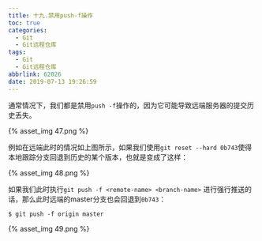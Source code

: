 ```yaml
---
title: 十九.禁用push-f操作
toc: true
categories:
  - Git
  - Git远程仓库
tags:
  - Git
  - Git远程仓库
abbrlink: 62026
date: 2019-07-13 19:26:59
---
```


通常情况下，我们都是禁用`push -f`操作的，因为它可能导致远端服务器的提交历史丢失。<!--more-->

{% asset_img 47.png %}

例如在远端此时的情况如上图所示，如果我们使用`git reset --hard 0b743`使得本地跟踪分支回退到历史的某个版本，也就是变成了这样：

{% asset_img 48.png %}

如果我们此时执行`git push -f <remote-name> <branch-name>` 进行强行推送的话，那么此时远端的master分支也会回退到`0b743`：

```shell
$ git push -f origin master
```

{% asset_img 49.png %}


